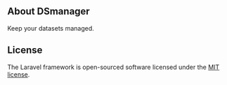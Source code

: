 ## About DSmanager

Keep your datasets managed.

## License

The Laravel framework is open-sourced software licensed under the [MIT license](http://opensource.org/licenses/MIT).
